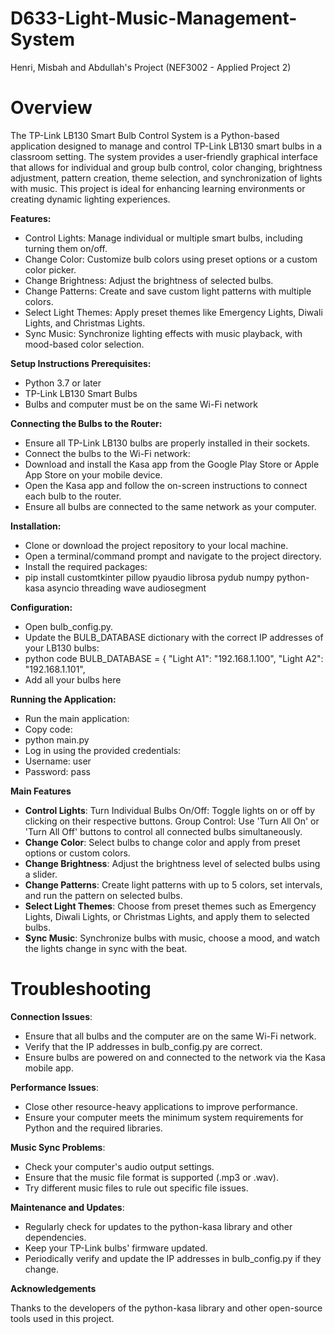 # D633-Light-Music-Management-System
Henri, Misbah and Abdullah's Project (NEF3002 - Applied Project 2)

# **Overview**

The TP-Link LB130 Smart Bulb Control System is a Python-based application designed to manage and control TP-Link LB130 smart bulbs in a classroom setting. The system provides a user-friendly graphical interface that allows for individual and group bulb control, color changing, brightness adjustment, pattern creation, theme selection, and synchronization of lights with music. This project is ideal for enhancing learning environments or creating dynamic lighting experiences.

**Features:**

* Control Lights: Manage individual or multiple smart bulbs, including turning them on/off. 
* Change Color: Customize bulb colors using preset options or a custom color picker. 
* Change Brightness: Adjust the brightness of selected bulbs. 
* Change Patterns: Create and save custom light patterns with multiple colors.
* Select Light Themes: Apply preset themes like Emergency Lights, Diwali Lights, and Christmas Lights.
* Sync Music: Synchronize lighting effects with music playback, with mood-based color selection.

**Setup Instructions
Prerequisites:**
* Python 3.7 or later
* TP-Link LB130 Smart Bulbs
* Bulbs and computer must be on the same Wi-Fi network

**Connecting the Bulbs to the Router:**
* Ensure all TP-Link LB130 bulbs are properly installed in their sockets.
* Connect the bulbs to the Wi-Fi network:
* Download and install the Kasa app from the Google Play Store or Apple App Store on your mobile device.
* Open the Kasa app and follow the on-screen instructions to connect each bulb to the router.
* Ensure all bulbs are connected to the same network as your computer.


**Installation:**

* Clone or download the project repository to your local machine.
* Open a terminal/command prompt and navigate to the project directory.
* Install the required packages:
* pip install customtkinter pillow pyaudio librosa pydub numpy python-kasa asyncio threading wave audiosegment

**Configuration:**

* Open bulb_config.py.
* Update the BULB_DATABASE dictionary with the correct IP addresses of your LB130 bulbs:
* python code
BULB_DATABASE = {
    "Light A1": "192.168.1.100",
    "Light A2": "192.168.1.101",
* Add all your bulbs here

**Running the Application:**

* Run the main application:
* Copy code:
* python main.py
* Log in using the provided credentials:
* Username: user
* Password: pass

**Main Features**

* **Control Lights**:
Turn Individual Bulbs On/Off: Toggle lights on or off by clicking on their respective buttons.
Group Control: Use 'Turn All On' or 'Turn All Off' buttons to control all connected bulbs simultaneously.
* **Change Color**:
Select bulbs to change color and apply from preset options or custom colors.
* **Change Brightness**:
Adjust the brightness level of selected bulbs using a slider.
* **Change Patterns**:
Create light patterns with up to 5 colors, set intervals, and run the pattern on selected bulbs.
* **Select Light Themes**:
Choose from preset themes such as Emergency Lights, Diwali Lights, or Christmas Lights, and apply them to selected bulbs.
* **Sync Music**:
Synchronize bulbs with music, choose a mood, and watch the lights change in sync with the beat.

# **Troubleshooting**

**Connection Issues**:
* Ensure that all bulbs and the computer are on the same Wi-Fi network.
* Verify that the IP addresses in bulb_config.py are correct.
* Ensure bulbs are powered on and connected to the network via the Kasa mobile app.

**Performance Issues**:
* Close other resource-heavy applications to improve performance.
* Ensure your computer meets the minimum system requirements for Python and the required libraries.

**Music Sync Problems**:
* Check your computer's audio output settings.
* Ensure that the music file format is supported (.mp3 or .wav).
* Try different music files to rule out specific file issues.

**Maintenance and Updates**:
* Regularly check for updates to the python-kasa library and other dependencies.
* Keep your TP-Link bulbs' firmware updated.
* Periodically verify and update the IP addresses in bulb_config.py if they change.

**Acknowledgements**

Thanks to the developers of the python-kasa library and other open-source tools used in this project.
